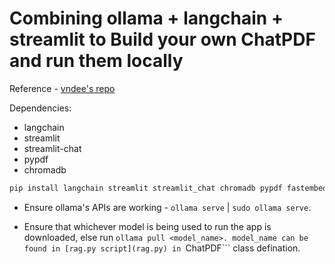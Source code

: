 # Combining ollama + langchain + streamlit to Build your own ChatPDF and run them locally
Reference - [vndee's repo](https://github.com/vndee/local-rag-example)

Dependencies:
- langchain
- streamlit
- streamlit-chat
- pypdf
- chromadb

```bash
pip install langchain streamlit streamlit_chat chromadb pypdf fastembed
```

- Ensure ollama's APIs are working - ```ollama serve``` | ```sudo ollama serve```.

- Ensure that whichever model is being used to run the app is downloaded, else run ```ollama pull <model_name>. model_name can be found in [rag.py script](rag.py) in ```ChatPDF``` class defination. 


